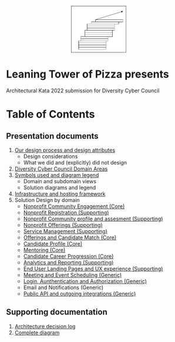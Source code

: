 <p align="center">
    <img src="leaning_logo.png" alt="Leaning Tower of Pizza logo" width="150"/>
</p>

# Leaning Tower of Pizza presents 

Architectural Kata 2022 submission for Diversity Cyber Council

# Table of Contents

## Presentation documents
1. [Our design process and design attributes](1-Design_Attributes.md)
    - Design considerations
    - What we did and (explicitly) did not design
2. [Diversity Cyber Council Domain Areas](2-Domain_Areas.pdf)
3. [Symbols used and diagram legend](3-Diagram_legend.png)
    - Domain and subdomain views
    - Solution diagrams and legend
4. [Infrastructure and hosting framework](4-Infrastructure_framework.png)
5. Solution Design by domain
    - [Nonprofit Community Engagement (Core)](5a-nonprofit_community_engagement.png)
    - [Nonprofit Registration (Supporting)](5b-nonprofit_registration.png)
    - [Nonprofit Community profile and assesment (Supporting)](5c-nonprofit_community_profile.png)
    - [Nonprofit Offerings (Supporting)](5d-nonprofit_offerings.png)
    - [Service Management (Supporting)](5d-nonprofit_service_management.png)
    - [Offerings and Candidate Match (Core)](5e-candidate_offerings_match.png)
    - [Candidate Profile (Core)](5f-candidate_registration_assessment.png)
    - [Mentoring (Core)](5g-mentoring.png)
    - [Candidate Career Progression (Core)](5h-career_progression.png)
    - [Analytics and Reporting (Supporting)](5i-analytics_and_reporting.png)
    - [End User Landing Pages and UX experience (Supporting)](5j-ux_landing_pages.png)
    - [Meeting and Event Scheduling (Generic)](5l-meeting_scheduling.png)
    - [Login, Aunthentication and Authorization (Generic)](5k-login_authorization_publicApi.png)
    - Email and Notifications (Generic)
    - [Public API and outgoing integrations (Generic)](5k-login_authorization_publicApi.png)

    
## Supporting documentation
1. [Architecture decision log](Architecture_decision_log.md)
2. [Complete diagram](Solutions_complete_diagram.png)
 